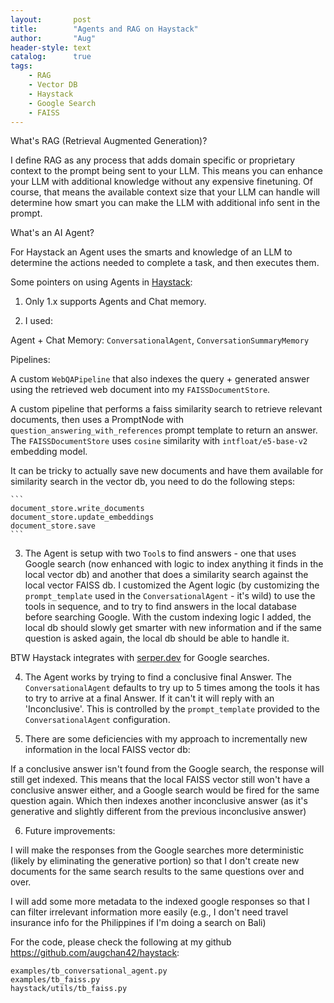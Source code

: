 ```yaml
---
layout:       post
title:        "Agents and RAG on Haystack"
author:       "Aug"
header-style: text
catalog:      true
tags:
    - RAG
    - Vector DB
    - Haystack
    - Google Search
    - FAISS
---
```

What's RAG (Retrieval Augmented Generation)?

I define RAG as any process that adds domain specific or proprietary context to the prompt being sent to your LLM.  This means you can enhance your LLM with additional knowledge without any expensive finetuning.  Of course, that means the available context size that your LLM can handle will determine how smart you can make the LLM with additional info sent in the prompt.

What's an AI Agent?

For Haystack an Agent uses the smarts and knowledge of an LLM to determine the actions needed to complete a task, and then executes them.  

Some pointers on using Agents in [Haystack](https://github.com/deepset-ai/haystack):

1) Only 1.x supports Agents and Chat memory.

2) I used:

Agent + Chat Memory: `ConversationalAgent`, `ConversationSummaryMemory`

Pipelines: 

A custom `WebQAPipeline` that also indexes the query + generated answer using the retrieved web document into my `FAISSDocumentStore`.  

A custom pipeline that performs a faiss similarity search to retrieve relevant documents, then uses a PromptNode with `question_answering_with_references` prompt template to return an answer.  The `FAISSDocumentStore` uses `cosine` similarity with `intfloat/e5-base-v2` embedding model.

It can be tricky to actually save new documents and have them available for similarity search in the vector db, you need to do the following steps:

    ```
    document_store.write_documents
    document_store.update_embeddings
    document_store.save
    ```
3) The Agent is setup with two `Tool`s to find answers - one that uses Google search (now enhanced with logic to index anything it finds in the local vector db) and another that does a similarity search against the local vector FAISS db.  I customized the Agent logic (by customizing the `prompt_template` used in the `ConversationalAgent` - it's wild) to use the tools in sequence, and to try to find answers in the local database before searching Google.  With the custom indexing logic I added, the local db should slowly get smarter with new information and if the same question is asked again, the local db should be able to handle it.

BTW Haystack integrates with [serper.dev](https://serper.dev) for Google searches.

4) The Agent works by trying to find a conclusive final Answer.  The `ConversationalAgent` defaults to try up to 5 times among the tools it has to try to arrive at a final Answer.  If it can't it will reply with an 'Inconclusive'.  This is controlled by the `prompt_template` provided to the `ConversationalAgent` configuration.

5) There are some deficiencies with my approach to incrementally new information in the local FAISS vector db:

If a conclusive answer isn't found from the Google search, the response will still get indexed.  This means that the local FAISS vector still won't have a conclusive answer either, and a Google search would be fired for the same question again.  Which then indexes another inconclusive answer (as it's generative and slightly different from the previous inconclusive answer)

6) Future improvements:  

I will make the responses from the Google searches more deterministic (likely by eliminating the generative portion) so that I don't create new documents for the same search results to the same questions over and over.

I will add some more metadata to the indexed google responses so that I can filter irrelevant information more easily (e.g., I don't need travel insurance info for the Philippines if I'm doing a search on Bali)

For the code, please check the following at my github https://github.com/augchan42/haystack:

```
examples/tb_conversational_agent.py
examples/tb_faiss.py
haystack/utils/tb_faiss.py
```